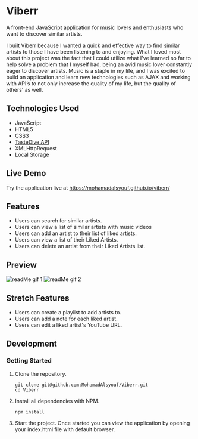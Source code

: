 # Viberr

A front-end JavaScript application for music lovers and enthusiasts who want to discover similar artists.

I built Viberr because I wanted a quick and effective way to find similar artists to those I have been listening to and enjoying. What I loved most about this project was the fact that I could utilize what I've learned so far to help solve a problem that I myself had, being an avid music lover constantly eager to discover artists. Music is a staple in my life, and I was excited to build an application and learn new technologies such as AJAX and working with API’s to not only increase the quality of my life, but the quality of others’ as well.

## Technologies Used

- JavaScript
- HTML5
- CSS3
- [TasteDive API](https://tastedive.com/read/api)
- XMLHttpRequest
- Local Storage

## Live Demo

Try the application live at https://mohamadalsyouf.github.io/viberr/

## Features

- Users can search for similar artists.
- Users can view a list of similar artists with music videos
- Users can add an artist to their list of liked artists.
- Users can view a list of their Liked Artists.
- Users can delete an artist from their Liked Artists list.

## Preview
![readMe gif 1](https://user-images.githubusercontent.com/93749120/157151154-5acdb0c7-a95b-4fb6-8a96-0c955487fe59.gif)
![readMe gif 2](https://user-images.githubusercontent.com/93749120/157176334-30b7744d-cc7d-4ba6-9cae-fcf608aab7d0.gif)


## Stretch Features

- Users can create a playlist to add artists to.
- Users can add a note for each liked artist.
- Users can edit a liked artist's YouTube URL.

## Development

### Getting Started

1. Clone the repository.

    ```shell
    git clone git@github.com:MohamadAlsyouf/Viberr.git
    cd Viberr
    ```

1. Install all dependencies with NPM.

    ```shell
    npm install
    ```
    
1. Start the project. Once started you can view the application by opening your index.html file with default browser.
